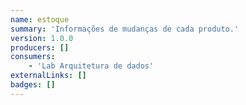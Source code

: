 ```yaml
---
name: estoque
summary: 'Informações de mudanças de cada produto.'
version: 1.0.0
producers: []
consumers:
    - 'Lab Arquitetura de dados'
externalLinks: []
badges: []
---
```



<NodeGraph />

<Schema />

<EventExamples title="How to trigger event" />